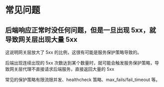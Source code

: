 # 常见问题


## 后端响应正常时没任何问题，但是一旦出现 5xx，就导致网关层出现大量 5xx

这说明网关层放大了 5xx 的比例，这很有可能是服务保护策略导致的。

后端出现连续出现的 5xx 次数达到某个数量时，就可能会触发服务保护策略，导致网关层代理不直接请求后端服务，直接返回大量的 5xx

常见的保护策略有限流限并发、healthcheck 策略、max_fails/fail_timeout 等。

